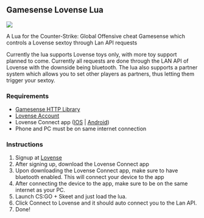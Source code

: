 ## Gamesense Lovense Lua
![](https://img.shields.io/badge/language-lua-blue)

A Lua for the Counter-Strike: Global Offensive cheat Gamesense which controls a Lovense sextoy through Lan API requests

Currently the lua supports Lovense toys only, with more toy support planned to come. Currently all requests are done through the LAN API of Lovense with the downside being bluetooth. The lua also supports a partner system which allows you to set other players as partners, thus letting them trigger your sextoy.

### Requirements
* [Gamesense HTTP Library](https://gamesense.pub/forums/viewtopic.php?id=19253)
* [Lovense Account](https://www.lovense.com/signup)
* Lovense Connect app ([IOS](https://apps.apple.com/us/app/lovense-connect/id1273067916) | [Android](https://play.google.com/store/apps/details?id=com.lovense.connect&hl=en_US&gl=US))
* Phone and PC must be on same internet connection

### Instructions
1. Signup at [Lovense](https://www.lovense.com/user/developer/info)
1. After signing up, download the Lovense Connect app
1. Upon downloading the Lovense Connect app, make sure to have bluetooth enabled. This will connect your device to the app
1. After connecting the device to the app, make sure to be on the same internet as your PC.
1. Launch CS:GO + Skeet and just load the lua.
1. Click Connect to Lovense and it should auto connect you to the Lan API.
1. Done!
